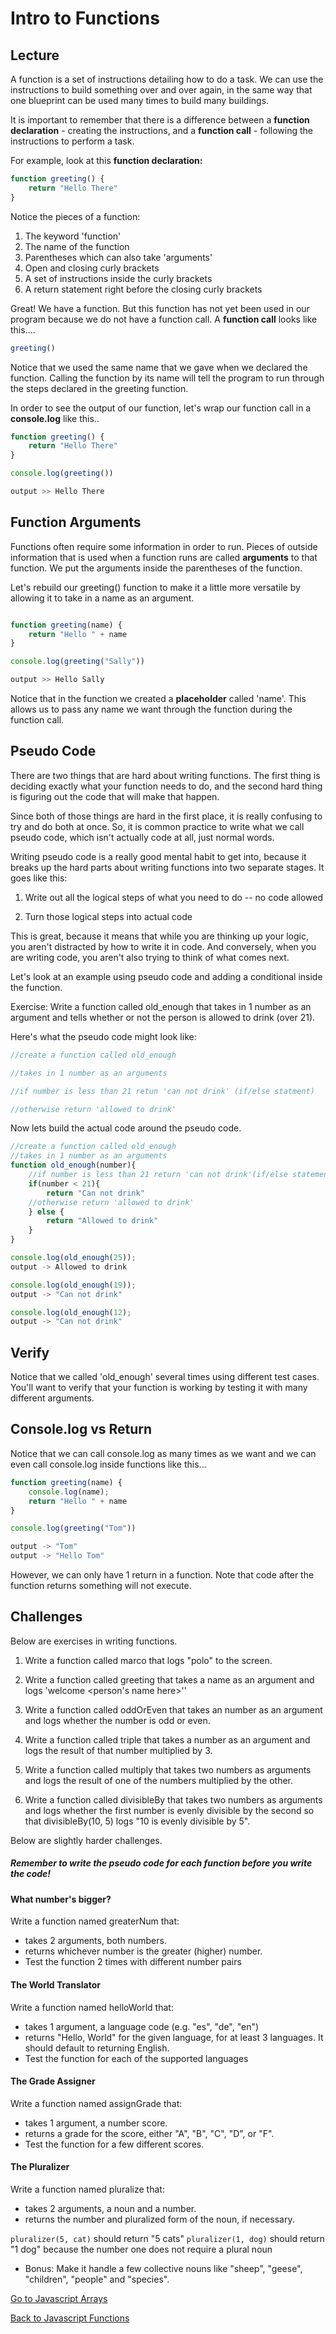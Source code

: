 
# Intro to Functions
## Lecture
A function is a set of instructions detailing how to do a task. We can use the instructions to build something over and over again, in the same way that one blueprint can be used many times to build many buildings.

It is important to remember that there is a difference between a **function declaration** - creating the instructions, and a **function call** - following the instructions to perform a task.


For example, look at this **function declaration:**

```JavaScript
function greeting() {
    return "Hello There"
}
````

Notice the pieces of a function:

1.  The keyword 'function'
2.  The name of the function
3.  Parentheses which can also take 'arguments'
4.  Open and closing curly brackets
5.  A set of instructions inside the curly brackets
6.  A return statement right before the closing curly brackets


Great! We have a function. But this function has not yet been used in our program because we do not have a function call.  A **function call** looks like this....
```javascript
greeting()
```
 Notice that we used the same name that we gave when we declared the function. Calling the function by its name will tell the program to run through the steps declared in the greeting function.

In order to see the output of our function, let's wrap our function call in a **console.log** like this..


```JavaScript
function greeting() {
    return "Hello There"
}

console.log(greeting())

output >> Hello There

```


## Function Arguments

Functions often require some information in order to run. Pieces of outside information that is used when a function runs are called **arguments** to that function.  We put the arguments inside the parentheses of the function.

Let's rebuild our greeting() function to make it a little more versatile by allowing it to take in a name as an argument.  

```JavaScript

function greeting(name) {
    return "Hello " + name
}

console.log(greeting("Sally"))

output >> Hello Sally

```

Notice that in the function we created a **placeholder** called 'name'. This allows us to pass any name we want through the function during the function call.  


## Pseudo Code

There are two things that are hard about writing functions. The first thing is deciding exactly what your function needs to do, and the second hard thing is figuring out the code that will make that happen.

Since both of those things are hard in the first place, it is really confusing to try and do both at once. So, it is common practice to write what we call pseudo code, which isn't actually code at all, just normal words.

Writing pseudo code is a really good mental habit to get into, because it breaks up the hard parts about writing functions into two separate stages. It goes like this:


1. Write out all the logical steps of what you need to do -- no code allowed

2. Turn those logical steps into actual code

This is great, because it means that while you are thinking up your logic, you aren't distracted by how to write it in code. And conversely, when you are writing code, you aren't also trying to think of what comes next.



Let's look at an example using pseudo code and adding a conditional inside the function.

Exercise: Write a function called old_enough that takes in 1 number as an argument and tells whether or not the person is allowed to drink (over 21).  

Here's what the pseudo code might look like:
```Javascript
//create a function called old_enough

//takes in 1 number as an arguments

//if number is less than 21 retun 'can not drink' (if/else statment)

//otherwise return 'allowed to drink'
```
Now lets build the actual code around the pseudo code.

```JavaScript
//create a function called old_enough
//takes in 1 number as an arguments
function old_enough(number){
    //if number is less than 21 return 'can not drink'(if/else statement)
    if(number < 21){
        return "Can not drink"
    //otherwise return 'allowed to drink'
    } else {
        return "Allowed to drink"
    }
}

console.log(old_enough(25));
output -> Allowed to drink

console.log(old_enough(19));
output -> "Can not drink"

console.log(old_enough(12);
output -> "Can not drink"

```


## Verify

Notice that we called 'old_enough' several times using different test cases.  You'll want to verify that your function is working by testing it with many different arguments.  

## Console.log  vs  Return
Notice that we can call console.log as many times as we want and we can even call console.log inside functions like this...

```JavaScript
function greeting(name) {
    console.log(name);
    return "Hello " + name
}

console.log(greeting("Tom"))

output -> "Tom"
output -> "Hello Tom"

```
However, we can only have 1 return in a function.  Note that code after the function returns something will not execute.



## Challenges


Below are exercises in writing functions.

1.  Write a function called marco that logs "polo" to the screen.

2.  Write a function called greeting that takes a name as an argument and logs 'welcome <person's name here>''

3.  Write a function called oddOrEven that takes an number as an argument and logs whether the number is odd or even.

4.  Write a function called triple that takes a number as an argument and logs the result of that number multiplied by 3.

5.  Write a function called multiply that takes two numbers as arguments and logs the result of one of the numbers multiplied by the other.

6.  Write a function called divisibleBy that takes two numbers as arguments and logs whether the first number is evenly divisible by the second so that divisibleBy(10, 5) logs "10 is evenly divisible by 5".

Below are slightly harder challenges.  
##### Remember to write the pseudo code for each function before you write the code!

#### What number's bigger?

Write a function named greaterNum that:
* takes 2 arguments, both numbers.
* returns whichever number is the greater (higher) number.
* Test the function 2 times with different number pairs


#### The World Translator

Write a function named helloWorld that:
* takes 1 argument, a language code (e.g. "es", "de", "en")
* returns "Hello, World" for the given language, for at least 3 languages. It should default to returning English.
* Test the function for each of the supported languages

#### The Grade Assigner

Write a function named assignGrade that:
* takes 1 argument, a number score.
* returns a grade for the score, either "A", "B", "C", "D", or "F".
* Test the function for a few different scores.

#### The Pluralizer

Write a function named pluralize that:
* takes 2 arguments, a noun and a number.
* returns the number and pluralized form of the noun, if necessary.

``` pluralizer(5, cat) ``` should return "5 cats"
``` pluralizer(1, dog) ``` should return "1 dog" because the number one does not require a plural noun

* Bonus: Make it handle a few collective nouns like "sheep", "geese", "children", "people" and "species".

[Go to Javascript Arrays](./04js_arrays.md)


[Back to Javascript Functions](./02js_conditions.md)
